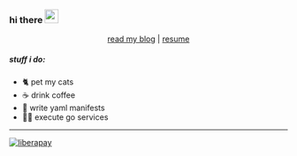 ### hi there <img src="https://media.giphy.com/media/hvRJCLFzcasrR4ia7z/giphy.gif" width="25px">

<p align="center">
  <a href="https://noise.tobbbl.es">read my blog</a>  |  <a href="https://noise.tobbbl.es">resume</a>  
</p>


##### stuff i do:
- 🐈 pet my cats
- ☕️ drink coffee
- 🤖 write yaml manifests
- 👨‍💻 execute go services

-----

[![liberapay](https://liberapay.com/assets/widgets/donate.svg)](https://liberapay.com/tobbbles/donate)
